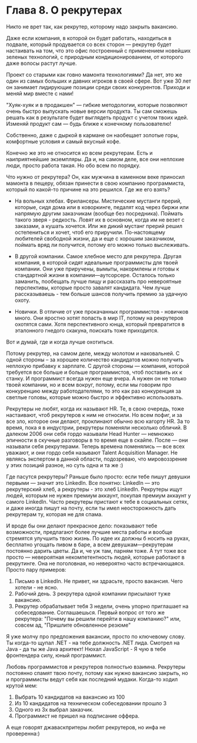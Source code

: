 # Глава 8. О рекрутерах

Никто не врет так, как рекрутер, которому надо закрыть вакансию.

Даже если компания, в которой он будет работать, находиться в подвале, который продувается со всех сторон — рекрутер будет настаивать на том, что это офис построенный с применением новейших зеленых технологий, с природным кондиционированием, от которого даже волосы растут лучше.

Проект со старыми как говно мамонта технологиями? Да нет, это же один из самых больших и давних игроков в своей сфере. Вот уже 30 лет он занимает лидирующие позиции среди своих конкурентов. Приходи и меняй мир вместе с нами!

"Хуяк-хуяк и в продакшен" — гибкие методологии, которые позволяют очень быстро выпускать новые версии продукта. Ты сам сможешь решать как в результате будет выглядеть продукт с учетом твоих идей. Изменяй продукт сам — будь ближе к конечному пользователю!

Собственно, даже с дыркой в кармане он наобещает золотые горы, комфортные условия и самый вкусный кофе.

Конечно же это не относится ко всем рекрутерам. Есть и наиприятнейшие экземпляры. Да и, на самом деле, все они неплохие люди, просто работа такая. Но обо всем по порядку.

Что нужно от рекрутера? Он, как мужчина в каменном веке приносил мамонта в пещеру, обязан принести в свою компанию программиста, который по какой-то причине на это решился. Где же его взять?

- На вольных хлебах. Фрилансеры. Мистические мустанги прерий, которые, сидя дома или в коворкинге, педалят код через биржи или напрямую другим заказчикам (вообще без посредника). Поймать такого зверя - редкость. Ловят их в основном, когда им не везет с заказами, а кушать хочется. Или же дикий мустанг прерий решил остепениться и хочет, чтоб его приручили. По-настоящему любителей свободной жизни, да и еще с хорошим заказчиком, поймать вряд ли получится, потому его можно только выслеживать.

- В другой компании. Самое хлебное место для рекрутера. Другая компания, в которой сидят идеальные программисты для твоей компании. Они уже приручены, вымыты, накормлены и готовы к стандартной жизни в компании—аутсорсере. Осталось только заманить, пообещать лучше пищу и рассказать про невероятные перспективы, которые просто завалят кандидата. Чем лучше рассказываешь - тем больше шансов получить премию за удачную охоту.

- Новички. В отличие от уже прокачанных программистов - новичков много. Они яростно хотят попасть в мир IT, потому на рекрутеров охотятся сами. Хотя перспективного юнца, который превратится в эталонного гнедого скакуна, поискать тоже приходится.

Вот и думай, где и когда лучше охотиться.

Потому рекрутер, на самом деле, между молотом и наковальней. С одной стороны – за хорошее количество кандидатов можно получить неплохую прибавку к зарплате. С другой стороны — компания, которой требуется все больше и больше программистов, чтоб поставить их к станку. И программист всегда нужен еще вчера. А нужен он не только твоей компании, но и всем вокруг, потому, если мы говорим про конкуренцию между работодателями, то это как раз конкуренция за светлые головы, которые можно быстро и эффективно использовать.

Рекрутеры не любят, когда их называют HR. Те, в свою очередь, тоже настаивают, чтоб рекрутеров к ним не относили. Но всем пофиг, и за все зло, которое они делают, проклинают обычно всю кагорту HR. За то время, пока я в индустрии, рекрутеры поменяли несколько обличий. В далеком 2006 они себя гордо называли Head Hunter — немножко эпичности в скучные разговоры в то время еще в скайпе. После — они называли себя рекрутерами. Теперь времена поменялись — все всех уважают, и они гордо себя называют Talent Acquisition Manager. Не являясь экспертом в данной области, подозреваю, что мировоззрение у этих позиций разное, но суть одна и та же :)

Где пасутся рекрутеры? Раньше было просто: если тебе пишут девушки первыми — значит это LinkedIn. Все понятно: LinkedIn — это рекрутерский хлеб, а рекрутеры - это хлеб LinkedIn. Рекрутеры ищут людей, которым не нужен премиум аккаунт, покупая премиум аккаунт у самого LinkedIn. Часто рекрутеры пристают к тебе в социальных сетях, и даже иногда пишут на почту, если ты имел неосторожность дать рекрутерам ту, которая не для спама.

И вроде бы они делают прекрасное дело: показывают тебе возможности, предлагают более лучшие места работы и вообще стремятся улучшить твою жизнь. По идее их должны б носить на руках, бесплатно угощать пивом в баре, а всем девушкам—рекрутерам постоянно дарить цветы. Да и, че уж там, парням тоже. А тут тоже все просто — невероятная некомпетентность людей, которые работают в рекрутинге. Она не поголовная, но невероятно часто встречающаяся. Просто пару примеров:

1. Письмо в LinkedIn. Не привет, ни здрасьте, просто вакансия. Чего хотели - не ясно.
2. Рабочий день. 3 рекрутера одной компании присылают туже вакансию.
3. Рекрутер обрабатывает тебя 3 недели, очень упорно приглашает на собеседование. Соглашаешься. Первый вопрос от того же рекрутера: "Почему вы решили перейти в нашу компанию?" или, совсем ад, "Пришлите обновленное резюме"

Я уже молчу про предложения вакансии, просто по ключевому слову. Ты когда-то щупал .NET - на тебе должность .NET лида. Смотрел на Java - да ты же Java архитект! Нюхал JavaScript - Я чую в тебе фронтендера силу, юный программист.

Любовь программистов и рекрутеров полностью взаимна. Рекрутеры постоянно спамят твою почту, потому как нужно вакансию закрыть, но и программисты ведут себя как последний мудаки. Когда-то ходил крутой мем:

1. Выбрать 10 кандидатов на вакансию из 100
2. Из 10 кандидатов на техническом собеседовании прошло 3
3. Одного из 3х выбрал заказчик.
4. Программист не пришел на подписание оффера.

А еще говорят джаваскпритеры любят рекрутеров, но инфа не проверенна:)
